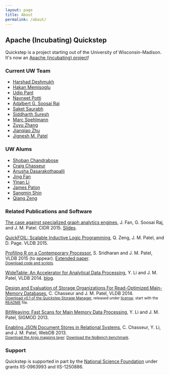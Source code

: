 ```yaml
---
layout: page
title: About
permalink: /about/
---
```

## Apache (Incubating) Quickstep
Quickstep is a project starting out of the University of Wisconsin-Madison. It's now an [Apache (incubating) project](https://cwiki.apache.org/confluence/display/QUICKSTEP/Quickstep+Home)!

### Current UW Team

*   [Harshad Deshmukh](http://pages.cs.wisc.edu/~harshad/)
*   [Hakan Memisoglu](https://github.com/hakanmemisoglu/)
*   [Udip Pant](https://www.linkedin.com/in/udip-pant-a8b59029/)
*   [Navneet Potti](https://www.linkedin.com/in/navneet-potti-23583918)
*   [Adalbert G. Soosai Raj](http://pages.cs.wisc.edu/~gerald/)
*   [Saket Saurabh](http://saketsaurabh.com/)
*   [Siddharth Suresh](https://www.linkedin.com/in/siddharth-suresh-93a67649)
*   [Marc Spehlmann](https://www.linkedin.com/in/marc-spehlmann-0a60258b/)
*   [Zuyu Zhang](https://pages.cs.wisc.edu/~zuyu/)
*   [Jianqiao Zhu](https://www.linkedin.com/in/jianqiao-zhu-94542a40)
*   [Jignesh M. Patel](http://pages.cs.wisc.edu/~jignesh/)

### UW Alums

*   [Shoban Chandrabose](http://pages.cs.wisc.edu/~shoban/)
*   [Craig Chasseur](http://pages.cs.wisc.edu/~chasseur/)
*   [Anusha Dasarakothapalli](http://www.cs.wisc.edu/content/anushacswiscedu)
*   [Jing Fan](http://www.cs.wisc.edu/users/fanj)
*   [Yinan Li](http://pages.cs.wisc.edu/~yinan/)
*   [James Paton](http://www.cs.wisc.edu/users/paton/)
*   [Sangmin Shin](http://pages.cs.wisc.edu/~sangmin/)
*   [Qiang Zeng](http://pages.cs.wisc.edu/~qzeng/)

### Related Publications and Software

[The case against specialized graph analytics engines](http://www.cs.wisc.edu/%7Ejignesh/publ/Grail.pdf), J. Fan, G. Soosai Raj, and J. M. Patel. CIDR 2015\. [Slides](http://www.cs.wisc.edu/%7Ejignesh/publ/Grail-slides.pdf).

[QuickFOIL: Scalable Inductive Logic Programming](http://www.cs.wisc.edu/%7Ejignesh/publ/QuickFoil.pdf), Q. Zeng, J. M. Patel, and D. Page. VLDB 2015\.

[Profiling R on a Contemporary Processor](http://www.cs.wisc.edu/%7Ejignesh/publ/dissecting-R.pdf), S. Sridharan and J. M. Patel, VLDB 2015 (to appear). [Extended paper](pubs/dissecting-R-ext.pdf).  
<small>[Download code and scripts](http://quickstep.cs.wisc.edu/dissecting-R/).</small>

[WideTable: An Accelerator for Analytical Data Processing](http://www.cs.wisc.edu/%7Ejignesh/publ/WideTable.pdf), Y. Li and J. M. Patel, VLDB 2014\. [blog](http://bigfastdata.blogspot.com/2014/08/widetable-accelerator-for-analytic-data.html).

[Design and Evaluation of Storage Organizations For Read-Optimized Main-Memory Databases](http://www.vldb.org/pvldb/vol6/p1474-chasseur.pdf), C. Chasseur and J. M. Patel, VLDB 2014.  
<small>[Download v0.1 of the Quickstep Storage Manager](storage-explorer/quickstep-storage-explorer-0.1.tar.bz2), released under [license](https://www.gnu.org/licenses/gpl.html); start with the [README](storage-explorer/README-0.1.txt) file.</small>

[BitWeaving: Fast Scans for Main Memory Data Processing](http://pages.cs.wisc.edu/~jignesh/publ/BitWeaving.pdf), Y. Li and J. M. Patel, SIGMOD 2013\.

[Enabling JSON Document Stores in Relational Systems](http://pages.cs.wisc.edu/~chasseur/pubs/argo-short.pdf), C. Chasseur, Y. Li, and J. M. Patel, WebDB 2013\.  
<small>[Download the Argo mapping layer](argo/argo.tar.bz2). [Download the NoBench benchmark](argo/nobench.tar.bz2).</small>

### Support

Quickstep is supported in part by the [National Science Foundation](http://www.nsf.gov/) under grants IIS-0963993 and IIS-1250886. 

